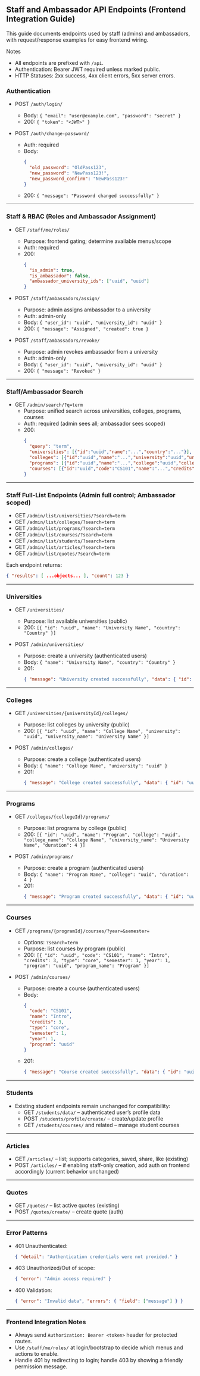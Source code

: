 ## Staff and Ambassador API Endpoints (Frontend Integration Guide)

This guide documents endpoints used by staff (admins) and ambassadors, with request/response examples for easy frontend wiring.

Notes
- All endpoints are prefixed with `/api`.
- Authentication: Bearer JWT required unless marked public.
- HTTP Statuses: 2xx success, 4xx client errors, 5xx server errors.


### Authentication

- POST `/auth/login/`
  - Body: `{ "email": "user@example.com", "password": "secret" }`
  - 200: `{ "token": "<JWT>" }`

- POST `/auth/change-password/`
  - Auth: required
  - Body:
    ```json
    {
      "old_password": "OldPass123",
      "new_password": "NewPass123!",
      "new_password_confirm": "NewPass123!"
    }
    ```
  - 200: `{ "message": "Password changed successfully" }`

---

### Staff & RBAC (Roles and Ambassador Assignment)

- GET `/staff/me/roles/`
  - Purpose: frontend gating; determine available menus/scope
  - Auth: required
  - 200:
    ```json
    {
      "is_admin": true,
      "is_ambassador": false,
      "ambassador_university_ids": ["uuid", "uuid"]
    }
    ```

- POST `/staff/ambassadors/assign/`
  - Purpose: admin assigns ambassador to a university
  - Auth: admin-only
  - Body: `{ "user_id": "uuid", "university_id": "uuid" }`
  - 200: `{ "message": "Assigned", "created": true }`

- POST `/staff/ambassadors/revoke/`
  - Purpose: admin revokes ambassador from a university
  - Auth: admin-only
  - Body: `{ "user_id": "uuid", "university_id": "uuid" }`
  - 200: `{ "message": "Revoked" }`

---

### Staff/Ambassador Search

- GET `/admin/search/?q=term`
  - Purpose: unified search across universities, colleges, programs, courses
  - Auth: required (admin sees all; ambassador sees scoped)
  - 200:
    ```json
    {
      "query": "term",
      "universities": [{"id":"uuid","name":"...","country":"..."}],
      "colleges": [{"id":"uuid","name":"...","university":"uuid","university_name":"..."}],
      "programs": [{"id":"uuid","name":"...","college":"uuid","college_name":"...","university_name":"...","duration":4}],
      "courses": [{"id":"uuid","code":"CS101","name":"...","credits":3,"type":"core","semester":1,"year":1,"program":"uuid","program_name":"..."}]
    }
    ```

---

### Staff Full-List Endpoints (Admin full control; Ambassador scoped)

- GET `/admin/list/universities/?search=term`
- GET `/admin/list/colleges/?search=term`
- GET `/admin/list/programs/?search=term`
- GET `/admin/list/courses/?search=term`
- GET `/admin/list/students/?search=term`
- GET `/admin/list/articles/?search=term`
- GET `/admin/list/quotes/?search=term`

Each endpoint returns:
```json
{ "results": [ ...objects... ], "count": 123 }
```

---

### Universities

- GET `/universities/`
  - Purpose: list available universities (public)
  - 200: `[{ "id": "uuid", "name": "University Name", "country": "Country" }]`

- POST `/admin/universities/`
  - Purpose: create a university (authenticated users)
  - Body: `{ "name": "University Name", "country": "Country" }`
  - 201:
    ```json
    { "message": "University created successfully", "data": { "id": "uuid", "name": "University Name", "country": "Country" } }
    ```

---

### Colleges

- GET `/universities/{universityId}/colleges/`
  - Purpose: list colleges by university (public)
  - 200: `[{ "id": "uuid", "name": "College Name", "university": "uuid", "university_name": "University Name" }]`

- POST `/admin/colleges/`
  - Purpose: create a college (authenticated users)
  - Body: `{ "name": "College Name", "university": "uuid" }`
  - 201:
    ```json
    { "message": "College created successfully", "data": { "id": "uuid", "name": "College Name", "university": "uuid", "university_name": "University Name" } }
    ```

---

### Programs

- GET `/colleges/{collegeId}/programs/`
  - Purpose: list programs by college (public)
  - 200: `[{ "id": "uuid", "name": "Program", "college": "uuid", "college_name": "College Name", "university_name": "University Name", "duration": 4 }]`

- POST `/admin/programs/`
  - Purpose: create a program (authenticated users)
  - Body: `{ "name": "Program Name", "college": "uuid", "duration": 4 }`
  - 201:
    ```json
    { "message": "Program created successfully", "data": { "id": "uuid", "name": "Program Name", "college": "uuid", "college_name": "College Name", "university_name": "University Name", "duration": 4 } }
    ```

---

### Courses

- GET `/programs/{programId}/courses/?year=&semester=`
  - Options: `?search=term`
  - Purpose: list courses by program (public)
  - 200: `[{ "id": "uuid", "code": "CS101", "name": "Intro", "credits": 3, "type": "core", "semester": 1, "year": 1, "program": "uuid", "program_name": "Program" }]`

- POST `/admin/courses/`
  - Purpose: create a course (authenticated users)
  - Body:
    ```json
    {
      "code": "CS101",
      "name": "Intro",
      "credits": 3,
      "type": "core",
      "semester": 1,
      "year": 1,
      "program": "uuid"
    }
    ```
  - 201:
    ```json
    { "message": "Course created successfully", "data": { "id": "uuid", "code": "CS101", "name": "Intro", "credits": 3, "type": "core", "semester": 1, "year": 1, "program": "uuid", "program_name": "Program" } }
    ```

---

### Students

- Existing student endpoints remain unchanged for compatibility:
  - GET `/students/data/` – authenticated user’s profile data
  - POST `/students/profile/create/` – create/update profile
  - GET `/students/courses/` and related – manage student courses

---

### Articles

- GET `/articles/` – list; supports categories, saved, share, like (existing)
- POST `/articles/` – if enabling staff-only creation, add auth on frontend accordingly (current behavior unchanged)

---

### Quotes

- GET `/quotes/` – list active quotes (existing)
- POST `/quotes/create/` – create quote (auth)

---

### Error Patterns

- 401 Unauthenticated:
  ```json
  { "detail": "Authentication credentials were not provided." }
  ```

- 403 Unauthorized/Out of scope:
  ```json
  { "error": "Admin access required" }
  ```

- 400 Validation:
  ```json
  { "error": "Invalid data", "errors": { "field": ["message"] } }
  ```

---

### Frontend Integration Notes

- Always send `Authorization: Bearer <token>` header for protected routes.
- Use `/staff/me/roles/` at login/bootstrap to decide which menus and actions to enable.
- Handle 401 by redirecting to login; handle 403 by showing a friendly permission message.



